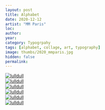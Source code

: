 ```yaml
---
layout: post
title: Alphabet
date: 2020-12-12
artist: "MM Paris"
loc: 
author: 
year: 
category: Typogrpahy
tags: [alphabet, collage, art, typography]
image: thumbs/2020_mmparis.jpg
hidden: false
permalink:
---
```





<div class="post_image">
	<a href="{{ site.baseurl }}/images/posts/2020_mmparis/001.jpg" target="_blank">
	<img src="{{ site.baseurl }}/images/posts/2020_mmparis/001.jpg" alt="lulldull"></a>
</div>

<div class="post_image">
	<a href="{{ site.baseurl }}/images/posts/2020_mmparis/002.jpg" target="_blank">
	<img src="{{ site.baseurl }}/images/posts/2020_mmparis/002.jpg" alt="lulldull"></a>
</div>

<div class="post_image">
	<a href="{{ site.baseurl }}/images/posts/2020_mmparis/003.jpg" target="_blank">
	<img src="{{ site.baseurl }}/images/posts/2020_mmparis/003.jpg" alt="lulldull"></a>
</div>

<div class="post_image">
	<a href="{{ site.baseurl }}/images/posts/2020_mmparis/004.jpg" target="_blank">
	<img src="{{ site.baseurl }}/images/posts/2020_mmparis/004.jpg" alt="lulldull"></a>
</div>

<div class="post_image">
	<a href="{{ site.baseurl }}/images/posts/2020_mmparis/005.jpg" target="_blank">
	<img src="{{ site.baseurl }}/images/posts/2020_mmparis/005.jpg" alt="lulldull"></a>
</div>

<div class="post_image">
	<a href="{{ site.baseurl }}/images/posts/2020_mmparis/006.jpg" target="_blank">
	<img src="{{ site.baseurl }}/images/posts/2020_mmparis/006.jpg" alt="lulldull"></a>
</div>